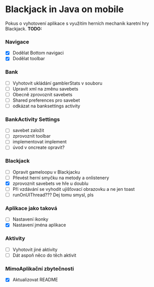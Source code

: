# Blackjack in Java on mobile
Pokus o vyhotovení aplikace s využitím herních mechanik karetní hry Blackjack. 
**TODO:**
### Navigace

- [x] Dodělat Bottom navigaci
- [x] Dodělat toolbar

### Bank
- [ ] Vyhotovit ukládání gamblerStats v souboru
- [ ] Upravit xml na změnu savebets
- [ ] Obecně zprovoznit savebets
- [ ] Shared preferences pro savebet
- [ ] odkázat na banksettings activity

### BankActivity Settings
- [ ] savebet založit
- [ ] zprovoznit toolbar
- [ ] implementovat implement
- [ ] úvod v oncreate opravit?

### Blackjack
- [ ] Opravit gameloopu v Blackjacku
- [ ] Převést herní smyčku na metody a onlistenery
- [x] zprovoznit savebets ve hře u doublu
- [ ] Při vzdávání se vyhodit ujišťovací obrazovku a ne jen toast
- [ ] runOnUIThread??? Dej tomu smysl, pls

### Aplikace jako taková
- [ ] Nastavení ikonky
- [x] Nastavení jména aplikace

### Aktivity
- [ ] Vyhotovit jiné aktivity
- [ ] Dát aspoň něco do těch aktivit

### MimoAplikační zbytečnosti
- [x] Aktualizovat README
